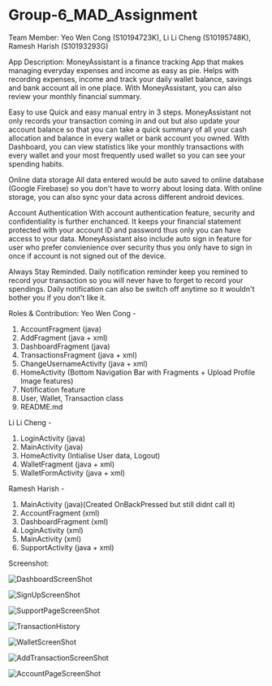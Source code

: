 # Group-6_MAD_Assignment
Team Member: Yeo Wen Cong (S10194723K), Li Li Cheng (S10195748K), Ramesh Harish (S10193293G)

App Description: 
MoneyAssistant is a finance tracking App that makes managing everyday expenses and income as easy as pie. Helps with recording expenses, income and
track your daily wallet balance, savings and bank account all in one place. With MoneyAssistant, you can also review your monthly financial
summary.

Easy to use
Quick and easy manual entry in 3 steps. MoneyAssistant not only records your transaction coming in and out but also update your account 
balance so that you can take a quick summary of all your cash allocation and balance in every wallet or bank account you owned.
With Dashboard, you can view statistics like your monthly transactions with every wallet and your most frequently used wallet
so you can see your spending habits.

Online data storage
All data entered would be auto saved to online database (Google Firebase) so you don't have to worry about losing data.
With online storage, you can also sync your data across different android devices.

Account Authentication
With account authentication feature, security and confidentiality is further enchanced. It keeps your financial statement protected
with your account ID and password thus only you can have access to your data. MoneyAssistant also include auto sign in feature for 
user who prefer convienience over security thus you only have to sign in once if account is not signed out of the device.

Always Stay Reminded.
Daily notification reminder keep you remined to record your transaction so you will never have to forget to record your spendings.
Daily notification can also be switch off anytime so it wouldn't bother you if you don't like it.

Roles & Contribution:
Yeo Wen Cong - 
1. AccountFragment (java)
2. AddFragment (java + xml)
3. DashboardFragment (java)
4. TransactionsFragment (java + xml)
5. ChangeUsernameActivity (java + xml)
6. HomeActivity (Bottom Navigation Bar with Fragments + Upload Profile Image features)
7. Notification feature
8. User, Wallet, Transaction class
9. README.md

Li Li Cheng - 
1. LoginActivity (java)
2. MainActivity (java)
3. HomeActivity (Intialise User data, Logout)
4. WalletFragment (java + xml)
5. WalletFormActivity (java + xml)

Ramesh Harish -
1. MainActivity (java)(Created OnBackPressed but still didnt call it)
2. AccountFragment (xml)
3. DashboardFragment (xml)
4. LoginActivity (xml)
5. MainActivity (xml)
6. SupportActivity (java + xml)

Screenshot:

![DashboardScreenShot](https://user-images.githubusercontent.com/64005211/83962907-28d80400-a8d4-11ea-9a34-baa20f58e74c.PNG)

![SignUpScreenShot](https://user-images.githubusercontent.com/64005211/83962908-2aa1c780-a8d4-11ea-8bb3-ddc4926ead85.PNG)

![SupportPageScreenShot](https://user-images.githubusercontent.com/64005211/83962909-2b3a5e00-a8d4-11ea-9800-786b949b4f9c.PNG)

![TransactionHistory](https://user-images.githubusercontent.com/64005211/83962910-2bd2f480-a8d4-11ea-9f2f-4d19529cef4a.PNG)

![WalletScreenShot](https://user-images.githubusercontent.com/64005211/83962911-2c6b8b00-a8d4-11ea-9f55-3a285eba6b6f.PNG)

![AddTransactionScreenShot](https://user-images.githubusercontent.com/64005211/83962914-35f4f300-a8d4-11ea-81fe-cff9a1034584.PNG)

![AccountPageScreenShot](https://user-images.githubusercontent.com/64005211/83962915-37262000-a8d4-11ea-9fb1-d93871a764fb.PNG)
